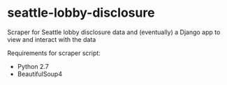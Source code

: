 seattle-lobby-disclosure
========================

Scraper for Seattle lobby disclosure data and (eventually) a Django app to view and interact with the data

Requirements for scraper script:
* Python 2.7
* BeautifulSoup4
